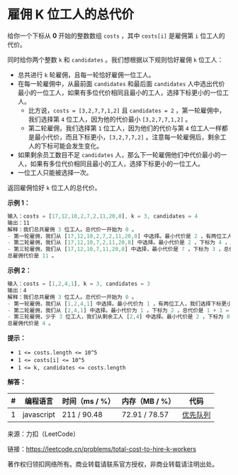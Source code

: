 # 雇佣 K 位工人的总代价

给你一个下标从 **0** 开始的整数数组 `costs` ，其中 `costs[i]` 是雇佣第 `i` 位工人的代价。

同时给你两个整数 `k` 和 `candidates` 。我们想根据以下规则恰好雇佣 `k` 位工人：

- 总共进行 `k` 轮雇佣，且每一轮恰好雇佣一位工人。
- 在每一轮雇佣中，从最前面 `candidates` 和最后面 `candidates` 人中选出代价最小的一位工人，如果有多位代价相同且最小的工人，选择下标更小的一位工人。
  - 比方说，`costs = [3,2,7,7,1,2]` 且 `candidates = 2` ，第一轮雇佣中，我们选择第 `4` 位工人，因为他的代价最小 `[3,2,7,7,1,2]` 。
  - 第二轮雇佣，我们选择第 `1` 位工人，因为他们的代价与第 `4` 位工人一样都是最小代价，而且下标更小，`[3,2,7,7,2]` 。注意每一轮雇佣后，剩余工人的下标可能会发生变化。
- 如果剩余员工数目不足 `candidates` 人，那么下一轮雇佣他们中代价最小的一人，如果有多位代价相同且最小的工人，选择下标更小的一位工人。
- 一位工人只能被选择一次。

返回雇佣恰好 `k` 位工人的总代价。

**示例 1：**

``` javascript
输入：costs = [17,12,10,2,7,2,11,20,8], k = 3, candidates = 4
输出：11
解释：我们总共雇佣 3 位工人。总代价一开始为 0 。
- 第一轮雇佣，我们从 [17,12,10,2,7,2,11,20,8] 中选择。最小代价是 2 ，有两位工人，我们选择下标更小的一位工人，即第 3 位工人。总代价是 0 + 2 = 2 。
- 第二轮雇佣，我们从 [17,12,10,7,2,11,20,8] 中选择。最小代价是 2 ，下标为 4 ，总代价是 2 + 2 = 4 。
- 第三轮雇佣，我们从 [17,12,10,7,11,20,8] 中选择，最小代价是 7 ，下标为 3 ，总代价是 4 + 7 = 11 。注意下标为 3 的工人同时在最前面和最后面 4 位工人中。
总雇佣代价是 11 。
```

**示例 2：**

``` javascript
输入：costs = [1,2,4,1], k = 3, candidates = 3
输出：4
解释：我们总共雇佣 3 位工人。总代价一开始为 0 。
- 第一轮雇佣，我们从 [1,2,4,1] 中选择。最小代价为 1 ，有两位工人，我们选择下标更小的一位工人，即第 0 位工人，总代价是 0 + 1 = 1 。注意，下标为 1 和 2 的工人同时在最前面和最后面 3 位工人中。
- 第二轮雇佣，我们从 [2,4,1] 中选择。最小代价为 1 ，下标为 2 ，总代价是 1 + 1 = 2 。
- 第三轮雇佣，少于 3 位工人，我们从剩余工人 [2,4] 中选择。最小代价是 2 ，下标为 0 。总代价为 2 + 2 = 4 。
总雇佣代价是 4 。
```

**提示：**

- `1 <= costs.length <= 10^5`
- `1 <= costs[i] <= 10^5`
- `1 <= k, candidates <= costs.length`

**解答：**

**#**|**编程语言**|**时间（ms / %）**|**内存（MB / %）**|**代码**
--|--|--|--|--
1|javascript|211 / 90.48|72.91 / 78.57|[优先队列](./javascript/ac_v1.js)

来源：力扣（LeetCode）

链接：https://leetcode.cn/problems/total-cost-to-hire-k-workers

著作权归领扣网络所有。商业转载请联系官方授权，非商业转载请注明出处。
